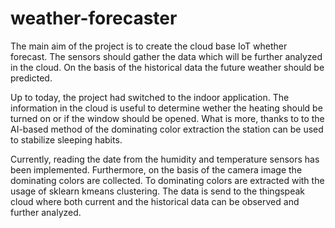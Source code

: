 # weather-forecaster
The main aim of the project is to create the cloud base IoT whether forecast. The sensors should gather the data which will be further analyzed in the cloud. On the basis of the historical data the future weather should be predicted.

Up to today, the project had switched to the indoor application. The information in the cloud is useful to determine wether the heating should be turned on or if the window should be opened. What is more, thanks to to the AI-based method of the dominating color extraction the station can be used to stabilize sleeping habits.

Currently, reading the date from the humidity and temperature sensors has been implemented. Furthermore, on the basis of the camera image the dominating colors are collected. To dominating colors are extracted with the usage of sklearn kmeans clustering. The data is send to the thingspeak cloud where both current and the historical data can be observed and further analyzed.
